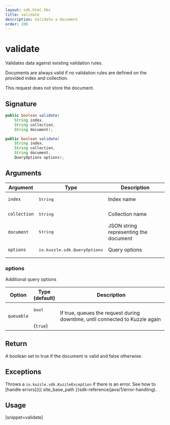 ```yaml
---
layout: sdk.html.hbs
title: validate
description: Validate a document
order: 200
---
```


# validate

Validates data against existing validation rules.

Documents are always valid if no validation rules are defined on the provided index and collection.

This request does not store the document.


## Signature

```java
public boolean validate(
    String index, 
    String collection, 
    String document);

public boolean validate(
    String index, 
    String collection, 
    String document, 
    QueryOptions options);

```

## Arguments

| Argument | Type | Description |
| --- | --- | --- |
| `index` | <pre>String</pre> | Index name |
| `collection` | <pre>String</pre> | Collection name |
| `document` | <pre>String</pre> | JSON string representing the document |
| `options` | <pre>io.kuzzle.sdk.QueryOptions</pre> | Query options |

### options

Additional query options

| Option | Type<br/>(default) | Description |
| ------ | -------------- | ----------- |
| `queuable` | <pre>bool</pre><br/>(`true`) | If true, queues the request during downtime, until connected to Kuzzle again  |

## Return

A boolean set to true if the document is valid and false otherwise.

## Exceptions

Throws a `io.kuzzle.sdk.KuzzleException` if there is an error. See how to [handle errors]({{ site_base_path }}sdk-reference/java/1/error-handling).

## Usage

[snippet=validate]
